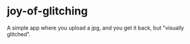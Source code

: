 # joy-of-glitching
A simple app where you upload a jpg, and you get it back, but "visually glitched".

